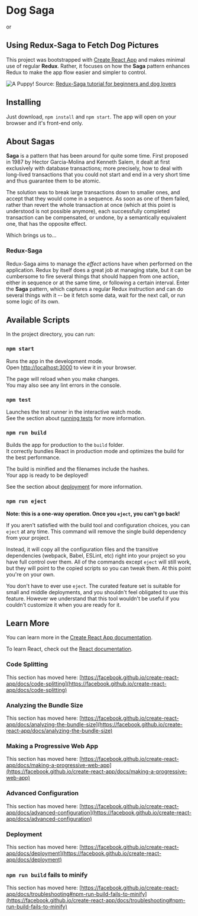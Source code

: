 # Dog Saga

or

## Using Redux-Saga to Fetch Dog Pictures

This project was bootstrapped with [Create React App](https://github.com/facebook/create-react-app) and makes minimal use of regular **Redux**. Rather, it focuses on how the **Saga** pattern enhances Redux to make the app flow easier and simpler to control.

![A Puppy!](https://hackernoon.com/_next/image?url=https%3A%2F%2Fhackernoon.com%2Fhn-images%2F1*sfQctxtPCylO7yTJwnhQwQ.jpeg&w=1920&q=75)
Source: [Redux-Saga tutorial for beginners and dog lovers](https://hackernoon.com/redux-saga-tutorial-for-beginners-and-dog-lovers-aa69a17db645)

## Installing

Just download, `npm install` and `npm start`. The app will open on your browser and it's front-end only.

## About Sagas

**Saga** is a pattern that has been around for quite some time. First proposed in 1987 by Hector Garcia-Molina and Kenneth Salem, it dealt at first exclusively with database transactions; more precisely, how to deal with long-lived transactions that you could not start and end in a very short time and thus guarantee them to be atomic.

The solution was to break large transactions down to smaller ones, and accept that they would come in a sequence. As soon as one of them failed, rather than revert the whole transaction at once (which at this point is understood is not possible anymore), each successfully completed transaction can be compensated, or undone, by a semantically equivalent one, that has the opposite effect.

Which brings us to...

### Redux-Saga

Redux-Saga aims to manage the _effect_ actions have when performed on the application. Redux by itself does a great job at managing state, but it can be cumbersome to fire several things that should happen from one action, either in sequence or at the same time, or following a certain interval. Enter the **Saga** pattern, which captures a regular Redux instruction and can do several things with it -- be it fetch some data, wait for the next call, or run some logic of its own.

## Available Scripts

In the project directory, you can run:

### `npm start`

Runs the app in the development mode.\
Open [http://localhost:3000](http://localhost:3000) to view it in your browser.

The page will reload when you make changes.\
You may also see any lint errors in the console.

### `npm test`

Launches the test runner in the interactive watch mode.\
See the section about [running tests](https://facebook.github.io/create-react-app/docs/running-tests) for more information.

### `npm run build`

Builds the app for production to the `build` folder.\
It correctly bundles React in production mode and optimizes the build for the best performance.

The build is minified and the filenames include the hashes.\
Your app is ready to be deployed!

See the section about [deployment](https://facebook.github.io/create-react-app/docs/deployment) for more information.

### `npm run eject`

**Note: this is a one-way operation. Once you `eject`, you can't go back!**

If you aren't satisfied with the build tool and configuration choices, you can `eject` at any time. This command will remove the single build dependency from your project.

Instead, it will copy all the configuration files and the transitive dependencies (webpack, Babel, ESLint, etc) right into your project so you have full control over them. All of the commands except `eject` will still work, but they will point to the copied scripts so you can tweak them. At this point you're on your own.

You don't have to ever use `eject`. The curated feature set is suitable for small and middle deployments, and you shouldn't feel obligated to use this feature. However we understand that this tool wouldn't be useful if you couldn't customize it when you are ready for it.

## Learn More

You can learn more in the [Create React App documentation](https://facebook.github.io/create-react-app/docs/getting-started).

To learn React, check out the [React documentation](https://reactjs.org/).

### Code Splitting

This section has moved here: [https://facebook.github.io/create-react-app/docs/code-splitting](https://facebook.github.io/create-react-app/docs/code-splitting)

### Analyzing the Bundle Size

This section has moved here: [https://facebook.github.io/create-react-app/docs/analyzing-the-bundle-size](https://facebook.github.io/create-react-app/docs/analyzing-the-bundle-size)

### Making a Progressive Web App

This section has moved here: [https://facebook.github.io/create-react-app/docs/making-a-progressive-web-app](https://facebook.github.io/create-react-app/docs/making-a-progressive-web-app)

### Advanced Configuration

This section has moved here: [https://facebook.github.io/create-react-app/docs/advanced-configuration](https://facebook.github.io/create-react-app/docs/advanced-configuration)

### Deployment

This section has moved here: [https://facebook.github.io/create-react-app/docs/deployment](https://facebook.github.io/create-react-app/docs/deployment)

### `npm run build` fails to minify

This section has moved here: [https://facebook.github.io/create-react-app/docs/troubleshooting#npm-run-build-fails-to-minify](https://facebook.github.io/create-react-app/docs/troubleshooting#npm-run-build-fails-to-minify)
